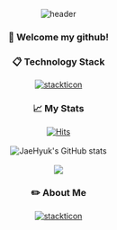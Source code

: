 <div align="center"> 

![header](https://capsule-render.vercel.app/api?type=rounded&color=C5DEDA&height=150&section=header&text=JH_Github&fontColor=ffffff&fontSize=70&animation=fadeIn&fontAlignY=55&desc=%20&descAlignY=62&descAlign=62)
  
  
###  :wave: Welcome my github!     
  
###  :clipboard: Technology Stack  
[![stackticon](https://firebasestorage.googleapis.com/v0/b/stackticon-81399.appspot.com/o/images%2F1697165708719?alt=media&token=423a44b9-3dc7-4d93-a1e3-c954e895a343)](https://github.com/msdio/stackticon)
 <br/>

### 📈 My Stats
   
  [![Hits](https://hits.seeyoufarm.com/api/count/incr/badge.svg?url=https%3A%2F%2Fgithub.com%2FNoJaeHyuk&count_bg=%2379C83D&title_bg=%23555555&icon=&icon_color=%23E7E7E7&title=hits&edge_flat=false)](https://hits.seeyoufarm.com)  
  <br/>
  ![JaeHyuk's GitHub stats](https://github-readme-stats.vercel.app/api?username=NoJaeHyuk&show_icons=true)  
  <br/>
  <img src="https://ghchart.rshah.org/NoJaeHyuk" />  

### :pencil2: About Me  
  <a href="https://jh7722.tistory.com/" target="_blank"><img src="https://firebasestorage.googleapis.com/v0/b/stackticon-81399.appspot.com/o/images%2F1697166029284?alt=media&token=b1bf4bc1-fb19-482d-a743-04f429ea0ce9" alt="stackticon" /></a>
</div>
